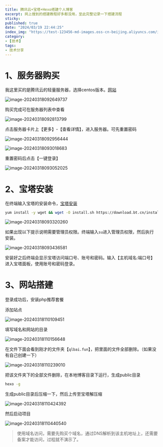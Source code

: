 ```yaml
---
title: 腾讯云+宝塔+Hexo搭建个人博客
excerpt: 网上搜到的搭建教程好多都没用，至此完整记录一下搭建流程
sticky: 
published: true
date: "2024/03/19 22:44:25"
index_img: "https://test-123456-md-images.oss-cn-beijing.aliyuncs.com/img/image-20240318110440540.png"
category: 
- [技术]
tags:
- 技术分享
---
```


# 1、服务器购买

我这里买的是腾讯云的轻量服务器，选择centos版本。[网站](https://cloud.tencent.com/act/pro/2024spring?from=21932)

![image-20240318092649737](https://test-123456-md-images.oss-cn-beijing.aliyuncs.com/img/image-20240318092649737.png)

购买完成可在服务器列表中查看

![image-20240318092813799](https://test-123456-md-images.oss-cn-beijing.aliyuncs.com/img/image-20240318092813799.png)

点击服务器卡片上【更多】-【查看详情】，进入服务器。可先重置密码

![image-20240318092956444](https://test-123456-md-images.oss-cn-beijing.aliyuncs.com/img/image-20240318092956444.png)

![image-20240318093018683](https://test-123456-md-images.oss-cn-beijing.aliyuncs.com/img/image-20240318093018683.png)

重置密码后点击【一键登录】

![image-20240318093052025](https://test-123456-md-images.oss-cn-beijing.aliyuncs.com/img/image-20240318093052025.png)

# 2、宝塔安装

在终端输入宝塔的安装命令，[宝塔安装](https://www.bt.cn/new/download.html)

```bash
yum install -y wget && wget -O install.sh https://download.bt.cn/install/install_6.0.sh && sh install.sh ed8484bec
```

![image-20240318093320260](https://test-123456-md-images.oss-cn-beijing.aliyuncs.com/img/image-20240318093320260.png)

如果出现以下提示说明需要管理员权限。终端输入`su`进入管理员权限，然后执行安装。

![image-20240318093436581](https://test-123456-md-images.oss-cn-beijing.aliyuncs.com/img/image-20240318093436581.png)

安装好之后终端会显示宝塔访问端口号、账号和密码。输入【主机域名:端口号】进入宝塔面板，使用账号和密码登录。

# 3、网站搭建

登录成功后，安装php推荐套餐

添加站点

![image-20240318110109451](https://test-123456-md-images.oss-cn-beijing.aliyuncs.com/img/image-20240318110109451.png)

填写域名和网站的目录

![image-20240318110156648](https://test-123456-md-images.oss-cn-beijing.aliyuncs.com/img/image-20240318110156648.png)

在文件下面会看到刚才的文件夹【`qlbai.fun`】，把里面的文件全部删除。（如果没有自己创建一下）

![image-20240318110239010](https://test-123456-md-images.oss-cn-beijing.aliyuncs.com/img/image-20240318110239010.png)

把该文件夹下的全部文件删除，在本地博客目录下运行，生成public目录

```bash
hexo -g
```

生成public目录后压缩一下，然后上传至宝塔解压缩

![image-20240318110424392](https://test-123456-md-images.oss-cn-beijing.aliyuncs.com/img/image-20240318110424392.png)

然后启动项目

![image-20240318110440540](https://test-123456-md-images.oss-cn-beijing.aliyuncs.com/img/image-20240318110440540.png)

>  使用域名访问，需要先购买个域名，通过DNS解析到该主机地址上，还需要备案才能访问，过程就不演示了。

